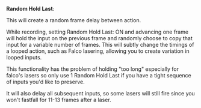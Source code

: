 **Random Hold Last**: 

This will create a random frame delay between action. 

While recording, setting Random Hold Last: ON and advancing one frame will hold the input on the previous frame and randomly choose to copy that input for a variable number of frames. This will subtly change the timings of a looped action, such as Falco lasering, allowing you to create variation in looped inputs. 

This functionality has the problem of holding "too long" especially for falco's lasers so only use 1 Random Hold Last if you have a tight sequence of inputs you'd like to preserve. 

It will also delay all subsequent inputs, so some lasers will still fire since you won't fastfall for 11-13 frames after a laser.